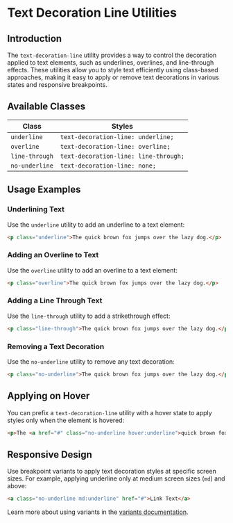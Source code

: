 # Text Decoration Line Utilities

## Introduction
The `text-decoration-line` utility provides a way to control the decoration applied to text elements, such as underlines, overlines, and line-through effects. These utilities allow you to style text efficiently using class-based approaches, making it easy to apply or remove text decorations in various states and responsive breakpoints.

## Available Classes

| Class            | Styles                           |
|-----------------|--------------------------------|
| `underline`     | `text-decoration-line: underline;` |
| `overline`      | `text-decoration-line: overline;`  |
| `line-through`  | `text-decoration-line: line-through;` |
| `no-underline`  | `text-decoration-line: none;`  |

## Usage Examples

### Underlining Text
Use the `underline` utility to add an underline to a text element:

```html
<p class="underline">The quick brown fox jumps over the lazy dog.</p>
```

### Adding an Overline to Text
Use the `overline` utility to add an overline to a text element:

```html
<p class="overline">The quick brown fox jumps over the lazy dog.</p>
```

### Adding a Line Through Text
Use the `line-through` utility to add a strikethrough effect:

```html
<p class="line-through">The quick brown fox jumps over the lazy dog.</p>
```

### Removing a Text Decoration
Use the `no-underline` utility to remove any text decoration:

```html
<p class="no-underline">The quick brown fox jumps over the lazy dog.</p>
```

## Applying on Hover
You can prefix a `text-decoration-line` utility with a hover state to apply styles only when the element is hovered:

```html
<p>The <a href="#" class="no-underline hover:underline">quick brown fox</a> jumps over the lazy dog.</p>
```

## Responsive Design
Use breakpoint variants to apply text decoration styles at specific screen sizes. For example, applying underline only at medium screen sizes (`md`) and above:

```html
<a class="no-underline md:underline" href="#">Link Text</a>
```

Learn more about using variants in the [variants documentation](#).

